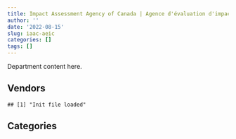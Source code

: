 ```yaml
---
title: Impact Assessment Agency of Canada | Agence d'évaluation d'impact du Canada
author: ''
date: '2022-08-15'
slug: iaac-aeic
categories: []
tags: []
---
```


<script src="/rmarkdown-libs/htmlwidgets/htmlwidgets.js"></script>
<link href="/rmarkdown-libs/datatables-css/datatables-crosstalk.css" rel="stylesheet" />
<script src="/rmarkdown-libs/datatables-binding/datatables.js"></script>
<script src="/rmarkdown-libs/jquery/jquery-3.6.0.min.js"></script>
<link href="/rmarkdown-libs/dt-core-bootstrap/css/dataTables.bootstrap.min.css" rel="stylesheet" />
<link href="/rmarkdown-libs/dt-core-bootstrap/css/dataTables.bootstrap.extra.css" rel="stylesheet" />
<script src="/rmarkdown-libs/dt-core-bootstrap/js/jquery.dataTables.min.js"></script>
<script src="/rmarkdown-libs/dt-core-bootstrap/js/dataTables.bootstrap.min.js"></script>
<link href="/rmarkdown-libs/crosstalk/css/crosstalk.min.css" rel="stylesheet" />
<script src="/rmarkdown-libs/crosstalk/js/crosstalk.min.js"></script>
<script src="/rmarkdown-libs/htmlwidgets/htmlwidgets.js"></script>
<link href="/rmarkdown-libs/datatables-css/datatables-crosstalk.css" rel="stylesheet" />
<script src="/rmarkdown-libs/datatables-binding/datatables.js"></script>
<script src="/rmarkdown-libs/jquery/jquery-3.6.0.min.js"></script>
<link href="/rmarkdown-libs/dt-core-bootstrap/css/dataTables.bootstrap.min.css" rel="stylesheet" />
<link href="/rmarkdown-libs/dt-core-bootstrap/css/dataTables.bootstrap.extra.css" rel="stylesheet" />
<script src="/rmarkdown-libs/dt-core-bootstrap/js/jquery.dataTables.min.js"></script>
<script src="/rmarkdown-libs/dt-core-bootstrap/js/dataTables.bootstrap.min.js"></script>
<link href="/rmarkdown-libs/crosstalk/css/crosstalk.min.css" rel="stylesheet" />
<script src="/rmarkdown-libs/crosstalk/js/crosstalk.min.js"></script>

Department content here.

## Vendors

    ## [1] "Init file loaded"

<div id="htmlwidget-1" style="width:100%;height:auto;" class="datatables html-widget"></div>
<script type="application/json" data-for="htmlwidget-1">{"x":{"style":"bootstrap","filter":"none","vertical":false,"data":[["<a href=\"/vendors/3d_datacomm/\">3D DATACOMM<\/a>","<a href=\"/vendors/adrm_technology_consulting/\">ADRM TECHNOLOGY CONSULTING<\/a>","<a href=\"/vendors/c_core/\">C CORE<\/a>","<a href=\"/vendors/calian/\">CALIAN<\/a>","<a href=\"/vendors/canadian_corps_of_commissionaires/\">CANADIAN CORPS OF COMMISSIONAIRES<\/a>","<a href=\"/vendors/canon/\">CANON<\/a>","<a href=\"/vendors/cedrom_sni/\">CEDROM SNI<\/a>","<a href=\"/vendors/csdc_systems/\">CSDC SYSTEMS<\/a>","<a href=\"/vendors/dynamic_personnel_consultants/\">DYNAMIC PERSONNEL CONSULTANTS<\/a>","<a href=\"/vendors/eberhard_von_huene_associates/\">EBERHARD VON HUENE ASSOCIATES<\/a>","<a href=\"/vendors/eperformance/\">EPERFORMANCE<\/a>","<a href=\"/vendors/esri/\">ESRI<\/a>","<a href=\"/vendors/excel_human_resources/\">EXCEL HUMAN RESOURCES<\/a>","<a href=\"/vendors/fast_track_staffing/\">FAST TRACK STAFFING<\/a>","<a href=\"/vendors/fugro_geosurveys/\">FUGRO GEOSURVEYS<\/a>","<a href=\"/vendors/gatestone/\">GATESTONE<\/a>","<a href=\"/vendors/genesis_integration/\">GENESIS INTEGRATION<\/a>","<a href=\"/vendors/global_knowledge/\">GLOBAL KNOWLEDGE<\/a>","<a href=\"/vendors/global_upholstery/\">GLOBAL UPHOLSTERY<\/a>","<a href=\"/vendors/golder_associates/\">GOLDER ASSOCIATES<\/a>","<a href=\"/vendors/goss_gilroy/\">GOSS GILROY<\/a>","<a href=\"/vendors/hypertec/\">HYPERTEC<\/a>","<a href=\"/vendors/info_tech_research_group/\">INFO TECH RESEARCH GROUP<\/a>","<a href=\"/vendors/instrux_media/\">INSTRUX MEDIA<\/a>","<a href=\"/vendors/iron_mountain/\">IRON MOUNTAIN<\/a>","<a href=\"/vendors/kpmg/\">KPMG<\/a>","<a href=\"/vendors/lannick_contract_solutions/\">LANNICK CONTRACT SOLUTIONS<\/a>","<a href=\"/vendors/lionbridge/\">LIONBRIDGE<\/a>","<a href=\"/vendors/lumina_it/\">LUMINA IT<\/a>","<a href=\"/vendors/maplesoft_consulting/\">MAPLESOFT CONSULTING<\/a>","<a href=\"/vendors/maxsys_staffing_and_consulting/\">MAXSYS STAFFING AND CONSULTING<\/a>","<a href=\"/vendors/mgis/\">MGIS<\/a>","<a href=\"/vendors/michael_wager_consulting/\">MICHAEL WAGER CONSULTING<\/a>","<a href=\"/vendors/microsoft_canada/\">MICROSOFT CANADA<\/a>","<a href=\"/vendors/morneau_shepell/\">MORNEAU SHEPELL<\/a>","<a href=\"/vendors/nisha_techonologies/\">NISHA TECHONOLOGIES<\/a>","<a href=\"/vendors/opentext/\">OPENTEXT<\/a>","<a href=\"/vendors/phaselock_systems_international/\">PHASELOCK SYSTEMS INTERNATIONAL<\/a>","<a href=\"/vendors/purelogic/\">PURELOGIC<\/a>","<a href=\"/vendors/qmr/\">QMR<\/a>","<a href=\"/vendors/quantum_management_services/\">QUANTUM MANAGEMENT SERVICES<\/a>","<a href=\"/vendors/raymond_chabot_grant_thornton/\">RAYMOND CHABOT GRANT THORNTON<\/a>","<a href=\"/vendors/si_systems/\">SI SYSTEMS<\/a>","<a href=\"/vendors/softchoice/\">SOFTCHOICE<\/a>","<a href=\"/vendors/stantec/\">STANTEC<\/a>","<a href=\"/vendors/stratos/\">STRATOS<\/a>","<a href=\"/vendors/toshiba_canada/\">TOSHIBA CANADA<\/a>","<a href=\"/vendors/totem_offisource/\">TOTEM OFFISOURCE<\/a>","<a href=\"/vendors/turtle_island_staffing/\">TURTLE ISLAND STAFFING<\/a>","<a href=\"/vendors/university_of_ottawa/\">UNIVERSITY OF OTTAWA<\/a>","<a href=\"/vendors/xerox/\">XEROX<\/a>"],[null,null,null,null,null,null,"$ 34,968.64",null,null,null,null,"$ 20,069.40",null,"$ 14,512.30",null,"$ 17,993.71","$ 73,711.99",null,"$ 26,670.95",null,null,null,null,null,null,null,null,null,null,null,null,null,null,null,null,"$ 19,065.47",null,null,null,"$ 24,972.23",null,null,null,null,null,null,"$ 92,917.64","$487,598.87",null,null,"$ 97,540.40"],["$ 16,021.47",null,null,null,null,"$ 55,050.74",null,"$  7,728.56",null,"$162,691.46",null,"$ 28,400.08","$  3,961.78",null,null,null,"$113,091.02","$ 18,025.76",null,"$ 46,898.39","$ 24,758.30",null,"$  2,870.51",null,null,"$ 16,482.09","$ 41,780.62","$ 28,250.00",null,null,"$  4,022.53",null,null,null,null,"$113,259.90","$ 73,762.55","$175,192.04",null,null,"$    325.10",null,"$ 58,236.77","$  8,916.90","$ 15,612.30","$  8,592.86","$164,112.17","$348,227.66",null,null,"$ 56,980.07"],[null,"$105,157.80","$ 24,995.25",null,"$ 15,468.34","$194,224.56",null,"$ 14,123.05",null,null,null,"$ 93,068.42","$179,568.90","$ 16,808.75","$ 11,500.00",null,"$ 69,912.81",null,null,null,"$ 13,475.25","$ 22,487.00","$ 17,218.76","$ 61,624.56",null,"$237,177.15",null,"$177,410.00","$ 79,326.00",null,"$ 13,073.24",null,null,null,null,"$194,230.09","$259,587.45",null,null,null,null,null,"$346,008.76","$ 13,304.27","$105,310.20","$ 19,095.40",null,"$  9,671.77","$ 68,490.12",null,"$ 17,996.39"],[null,null,null,"$ 70,818.23",null,"$195,926.99",null,"$ 11,552.63","$ 14,051.77",null,"$  9,851.19","$ 77,918.37","$397,480.21",null,null,null,null,null,null,null,"$ 31,516.02",null,"$ 17,150.70","$ 79,762.28","$ 40,661.94","$ 89,298.03",null,"$ 11,300.00","$247,912.57","$ 79,582.12",null,"$ 20,988.59","$ 84,055.05","$ 48,307.50","$ 21,531.65","$  7,073.82","$395,500.00",null,"$ 52,070.40","$ 28,250.00",null,"$ 95,048.23",null,"$ 20,894.80","$ 65,187.75","$ 19,432.74",null,null,null,"$ 38,075.77","$ 13,744.66"]],"container":"<table class=\"table table-striped table-hover row-border order-column display\">\n  <thead>\n    <tr>\n      <th>Vendor<\/th>\n      <th>2017-2018<\/th>\n      <th>2018-2019<\/th>\n      <th>2019-2020<\/th>\n      <th>2020-2021<\/th>\n    <\/tr>\n  <\/thead>\n<\/table>","options":{"order":[[4,"desc"]],"pageLength":10,"autoWidth":true,"columnDefs":[],"orderClasses":false}},"evals":[],"jsHooks":[]}</script>

## Categories

<div id="htmlwidget-2" style="width:100%;height:auto;" class="datatables html-widget"></div>
<script type="application/json" data-for="htmlwidget-2">{"x":{"style":"bootstrap","filter":"none","vertical":false,"data":[["<a href=\"/categories/1_facilities_and_construction/\">1_facilities_and_construction<\/a>","<a href=\"/categories/10_office_management/\">10_office_management<\/a>","<a href=\"/categories/2_professional_services/\">2_professional_services<\/a>","<a href=\"/categories/3_information_technology/\">3_information_technology<\/a>","<a href=\"/categories/7_travel/\">7_travel<\/a>","<a href=\"/categories/8_security_and_protection/\">8_security_and_protection<\/a>","<a href=\"/categories/9_human_capital/\">9_human_capital<\/a>"],[null,"$  525,144.26","$  309,571.41","$  317,840.69",null,null,"$   11,852.77"],[null,"$  570,450.37","$  885,395.06","$  877,869.71",null,null,"$  156,890.09"],[null,"$  146,879.09","$2,150,937.08","$1,400,173.56","$   44,749.89","$   15,468.34","$   91,583.48"],["$    4,969.28","$   91,807.40","$2,037,330.30","$  959,585.31",null,null,"$  110,181.18"]],"container":"<table class=\"table table-striped table-hover row-border order-column display\">\n  <thead>\n    <tr>\n      <th>Category<\/th>\n      <th>2017-2018<\/th>\n      <th>2018-2019<\/th>\n      <th>2019-2020<\/th>\n      <th>2020-2021<\/th>\n    <\/tr>\n  <\/thead>\n<\/table>","options":{"order":[[4,"desc"]],"pageLength":20,"autoWidth":true,"columnDefs":[],"orderClasses":false,"lengthMenu":[10,20,25,50,100]}},"evals":[],"jsHooks":[]}</script>
